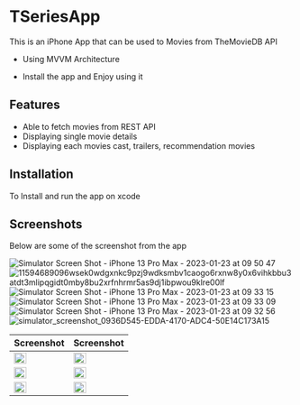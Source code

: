 # TSeriesApp

This is an iPhone App that can be used to Movies from TheMovieDB API

- Using MVVM Architecture

- Install the app and Enjoy using it

## Features

- Able to fetch movies from REST API
- Displaying single movie details
- Displaying each movies cast, trailers, recommendation movies


## Installation
To Install and run the app on xcode

## Screenshots
Below are some of the screenshot from the app

![Simulator Screen Shot - iPhone 13 Pro Max - 2023-01-23 at 09 50 47]()
![11594689096wsek0wdgxnkc9pzj9wdksmbv1caogo6rxnw8y0x6vihkbbu3atdt3mlipqgidt0mby8bu2xrfnhrmr5as9dj1ibpwou9klre00lf]()
![Simulator Screen Shot - iPhone 13 Pro Max - 2023-01-23 at 09 33 15]()
![Simulator Screen Shot - iPhone 13 Pro Max - 2023-01-23 at 09 33 09]()
![Simulator Screen Shot - iPhone 13 Pro Max - 2023-01-23 at 09 32 56]()
![simulator_screenshot_0936D545-EDDA-4170-ADC4-50E14C173A15]()


| Screenshot | Screenshot |
| ------ | ------ |
| <img src="https://user-images.githubusercontent.com/91916741/213982328-0fc6584c-d17a-47bc-b03e-764ed7c6bf41.png" width="50%" /> | <img src="https://user-images.githubusercontent.com/91916741/213981923-1b3a5af5-9540-4aa6-87a7-a175b9ca8ea7.png" width="50%" /> |
| <img src="https://user-images.githubusercontent.com/91916741/213981944-45d75712-0d3c-497b-b7f8-a83530d8d15a.png" width="50%" /> | <img src="https://user-images.githubusercontent.com/91916741/213981948-f3459ee4-2001-4b0c-9b39-1cb26920fbcf.png" width="50%" /> |
| <img src="https://user-images.githubusercontent.com/91916741/213981967-cc1bd065-5e6b-4a85-b2ea-5e4960ad2242.png" width="50%" /> | <img src="https://user-images.githubusercontent.com/91916741/213981971-58c775a9-4eb1-453b-8f64-bf55f43ea786.png" width="50%" /> |

